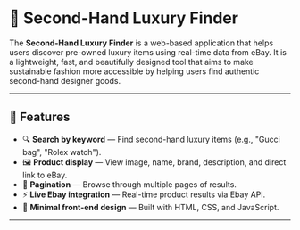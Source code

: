 # 👜 Second-Hand Luxury Finder

The **Second-Hand Luxury Finder** is a web-based application that helps users discover pre-owned luxury items using real-time data from eBay. It is a lightweight, fast, and beautifully designed tool that aims to make sustainable fashion more accessible by helping users find authentic second-hand designer goods.

---

## 🚀 Features

- 🔍 **Search by keyword** — Find second-hand luxury items (e.g., "Gucci bag", "Rolex watch").
- 🖼️ **Product display** — View image, name, brand, description, and direct link to eBay.
- 🔄 **Pagination** — Browse through multiple pages of results.
- ⚡ **Live Ebay integration** — Real-time product results via Ebay API.
- 🎨 **Minimal front-end design** — Built with HTML, CSS, and JavaScript.


---




